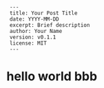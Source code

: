      ---
     title: Your Post Title
     date: YYYY-MM-DD
     excerpt: Brief description
     author: Your Name
     version: v0.1.1
     license: MIT
     ---

# hello world bbb